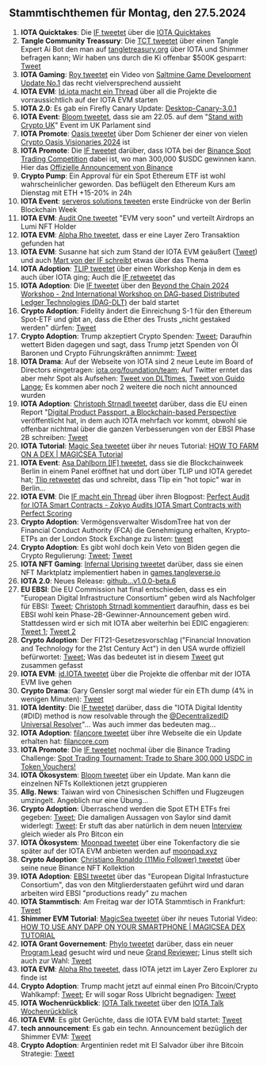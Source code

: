## Stammtischthemen für Montag, den 27.5.2024

1. **IOTA Quicktakes**: Die [IF tweetet](https://x.com/iota/status/1792824176874496450) über die [IOTA Quicktakes](https://x.com/i/status/1792824176874496450)
2. **Tangle Community Treassury**: Die [TCT tweetet](https://x.com/TangleTreasury/status/1792642035918238178) über einen Tangle Expert Ai Bot den man auf [tangletreasury.org](https://www.tangletreasury.org/) über IOTA und Shimmer befragen kann; Wir haben uns durch die Ki offenbar $500K gesparrt: [Tweet](https://x.com/Deep_Sea_Iotan/status/1792642680536572094)
3. **IOTA Gaming**: [Roy tweetet](https://x.com/SaltminesRoy/status/1792805978465083452) ein Video von [Saltmine Game Development Update No.1](https://youtu.be/rLuC2dHJH7M?si=oqHzHN1Lvgrj-dqt) das recht vielversprechend aussieht
4. **IOTA EVM**: [Id.iota macht ein Thread](https://x.com/id_iota/status/1792606527284813977) über all die Projekte die vorraussichtlich auf der IOTA EVM starten
5. **IOTA 2.0**: Es gab ein Firefly Canary Update: [Desktop-Canary-3.0.1](https://github.com/iotaledger/firefly/releases/tag/desktop-canary-3.0.1)
6. **IOTA Event**: [Bloom tweetet](https://x.com/bloomwalletio/status/1792593826755785197), dass sie am 22.05. auf dem "[Stand with Crypto UK](https://x.com/StandWCrypto_UK)" Event im UK Parlament sind
7. **IOTA Promote**: [Oasis tweetet](https://x.com/CryptoOasisUAE/status/1792526185240408425) über Dom Schiener der einer von vielen [Crypto Oasis Visionaries 2024](https://cryptooasis.ae/crypto-oasis-visionaries-2024/) ist
8. **IOTA Promote**: Die [IF tweetet](https://x.com/iota/status/1792557242262163877) darüber, dass IOTA bei der [Binance Spot Trading Competition](https://x.com/binance/status/1792555906502136139) dabei ist, wo man 300,000 $USDC gewinnen kann. Hier das [Offizielle Announcement von Binance](https://www.binance.com/en/support/announcement/spot-trading-tournament-trade-to-share-300-000-usdc-in-token-vouchers-7a1e4ef8f47e4ef6a45aeb3cf8c01553?hl=en)
9. **Crypto Pump**: Ein Approval für ein Spot Ethereum ETF ist wohl wahrscheinlicher geworden. Das beflügelt den Ethereum Kurs am Dienstag mit ETH +15-20% in 24h
10. **IOTA Event**: [serveros solutions tweeten](https://x.com/servrox/status/1792841275068301726) erste Eindrücke von der Berlin Blockchain Week
11. **IOTA EVM**: [Audit One tweetet](https://x.com/auditone_dao/status/1792841885809258503) "EVM very soon" und verteilt Airdrops an Lumi NFT Holder
12. **IOTA EVM**: [Alpha Rho tweetet](https://x.com/0xAlphaRho/status/1792967333029261377), dass er eine Layer Zero Transaktion gefunden hat
13. **IOTA EVM**: Susanne hat sich zum Stand der IOTA EVM geäußert ([Tweet](https://x.com/OTTI28518618/status/1792963970359574843)) und auch [Mart von der IF schreibt](https://x.com/Vrom14286662/status/1792885866110615568) etwas über das Thema
14. **IOTA Adoption**: [TLIP tweetet](https://x.com/TLIP_io/status/1792875867032481988) über einen Workshop Kenja in dem es auch über IOTA ging; Auch die [IF retweetet](https://x.com/iota/status/1792888185766260750) das
15. **IOTA Adoption**: Die [IF tweetet](https://x.com/iota/status/1792903176716169368) über den [Beyond the Chain 2024 Workshop - 2nd International Workshop on DAG-based Distributed Ledger Technologies (DAG-DLT)](https://www.iota.org/foundation/beyond-chain) der bald startet
16. **Crypto Adoption**: Fidelity ändert die Einreichung S-1 für den Ethereum Spot-ETF und gibt an, dass die Ether des Trusts „nicht gestaked werden" dürfen: [Tweet](https://x.com/TheRobynHD/status/1792865862883410202)
17. **Crypto Adoption**: Trump akzeptiert Crypto Spenden: [Tweet](https://x.com/WatcherGuru/status/1793007848353345591); Daraufhin wettert Biden dagegen und sagt, dass Trump jetzt Spenden von Öl Baronen und Crypto Führungskräften annimmt: [Tweet](https://x.com/BitcoinNewsCom/status/1793016450501734404)
18. **IOTA Drama**: Auf der Webseite von IOTA sind 2 neue Leute im Board of Directors eingetragen: [iota.org/foundation/team](https://www.iota.org/foundation/team); Auf Twitter erntet das aber mehr Spot als Aufsehen: [Tweet von DLTtimes](https://x.com/TheDLTimes/status/1792935439378030668), [Tweet von Guido Lange](https://x.com/GuidoLange/status/1792970390819708960); Es kommen aber noch 2 weitere die noch nicht announced wurden
19. **IOTA Adoption**: [Christoph Strnadl tweetet](https://x.com/archimate/status/1792953157988835397) darüber, dass die EU einen Report "[Digital Product Passport, a Blockchain-based Perspective](https://blockchain-observatory.ec.europa.eu/publications/digital-product-passport-blockchain-based-perspective_en) veröffentlicht hat, in dem auch IOTA mehrfach vor kommt, obwohl sie offenbar nichtmal über die ganzen Verbesserungen von der EBSI Phase 2B schreiben: [Tweet](https://x.com/archimate/status/1792953813730570571)
20. **IOTA Tutorial**: [Magic Sea tweetet](https://x.com/MagicSeaDEX/status/1792982439716950320) über ihr neues Tutorial: [HOW TO FARM ON A DEX | MAGICSEA Tutorial](https://www.youtube.com/watch?v=fbtvvpkPV9k)
21. **IOTA Event**: [Asa Dahlborn [IF] tweetet](https://x.com/asadahlborn/status/1793278543872299082), dass sie die Blockchainweek Berlin in einem Panel eröffnet hat und dort über TLIP und IOTA geredet hat; [Tlip retweetet](https://x.com/TLIP_io/status/1793316626483310667) das und schreibt, dass Tlip ein "hot topic" war in Berlin...
22. **IOTA EVM**: Die [IF macht ein Thread](https://x.com/iota/status/1793265721939501228) über ihren Blogpost: [Perfect Audit for IOTA Smart Contracts - Zokyo Audits IOTA Smart Contracts with Perfect Scoring](https://blog.iota.org/perfect-audit-iota-smart-contracts/)
23. **Crypto Adoption**: Vermögensverwalter WisdomTree hat von der Financial Conduct Authority (FCA) die Genehmigung erhalten, Krypto-ETPs an der London Stock Exchange zu listen: [tweet](https://x.com/hoss_crypto/status/1793236025956827303)
24. **Crypto Adoption**: Es gibt wohl doch kein Veto von Biden gegen die Crypto Regulierung: [Tweet](https://x.com/intangiblecoins/status/1793285191017886064); [Tweet](https://x.com/TheRobynHD/status/1793289320633086457)
25. **IOTA NFT Gaming**: [Infernal Uprising tweetet](https://x.com/InfernalNFTs/status/1793309966960652666) darüber, dass sie einen NFT Marktplatz implementiert haben in [games.tangleverse.io](https://games.tangleverse.io/)
26. **IOTA 2.0**: Neues Release: [github...v1.0.0-beta.6](https://github.com/iotaledger/iota-core/releases/tag/v1.0.0-beta.6)
27. **EU EBSI**: Die EU Commission hat final entschieden, dass es ein "European Digital Infrastructure Consortium" geben wird als Nachfolger für EBSI: [Tweet](https://x.com/EuCInitiative/status/1793277748691009850); [Christoph Strnadl kommentiert](https://x.com/archimate/status/1793544370513416441) daraufhin, dass es bei EBSI wohl kein Phase-2B-Gewinner-Announcement geben wird. Stattdessen wird er sich mit IOTA aber weiterhin bei EDIC engagieren: [Tweet 1](https://x.com/archimate/status/1793501949951873220); [Tweet 2](https://x.com/archimate/status/1793547490148655518)
28. **Crypto Adoption**: Der FIT21-Gesetzesvorschlag ("Financial Innovation and Technology for the 21st Century Act") in den USA wurde offiziell befürwortet: [Tweet](https://x.com/blockbytescom/status/1793397218445058285); Was das bedeutet ist in diesem [Tweet](https://x.com/TheRobynHD/status/1793397870671872269) gut zusammen gefasst
29. **IOTA EVM**: [id.IOTA tweetet](https://x.com/id_iota/status/1793382852962234460) über die Projekte die offenbar mit der IOTA EVM live gehen
30. **Crypto Drama**: Gary Gensler sorgt mal wieder für ein ETh dump (4% in wenigen Minuten): [Tweet](https://x.com/TheRobynHD/status/1793637804250968379)
31. **IOTA Identity**: Die [IF tweetet](https://x.com/iota/status/1793593638376652977) darüber, dass die  "IOTA Digital Identity (#DID) method is now resolvable through the [@DecentralizedID](https://x.com/DecentralizedID) [Universal Resolver](https://resolver.identity.foundation/#did:iota:0xf4d6f08f5a1b80dd578da7dc1b49c886d580acd4cf7d48119dfeb82b538ad88a)"... Was auch immer das bedeuten mag...
32. **IOTA Adoption**: [filancore tweetet](https://x.com/FilancoreGmbH/status/1793568997058695243) über ihre Webseite die ein Update erhalten hat: [filancore.com](https://filancore.com/)
33. **IOTA Promote**: Die [IF tweetet](https://x.com/iota/status/1793627949331030303) nochmal über die Binance Trading Challenge: [Spot Trading Tournament: Trade to Share 300,000 USDC in Token Vouchers!](https://www.binance.com/en/support/announcement/spot-trading-tournament-trade-to-share-300-000-usdc-in-token-vouchers-7a1e4ef8f47e4ef6a45aeb3cf8c01553?hl=en)
34. **IOTA Ökosystem**: [Bloom tweetet](https://x.com/bloomwalletio/status/1793695920477081996) über ein Update. Man kann die einzelnen NFTs Kollektionen jetzt gruppieren
35. **Allg. News**: Taiwan wird von Chinesischen Schiffen und Flugzeugen umzingelt. Angeblich nur eine Übung...
36. **Crypto Adoption**: Überraschend werden die Spot ETH ETFs frei gegeben: [Tweet](https://x.com/MarioNawfal/status/1793773891564736590); Die damaligen Aussagen von Saylor sind damit widerlegt: [Tweet](https://x.com/AutismCapital/status/1793758411311788379): Er stuft das aber natürlich in dem neuen [Interview](https://x.com/AltcoinDailyio/status/1794819717649318219) gleich wieder als Pro Bitcon ein
37. **IOTA Ökosystem**: [Moonpad tweetet](https://x.com/MoonpadXYZ/status/1793894139035009104) über eine Tokenfactory die sie später auf der IOTA EVM anbieten werden auf [moonpad.xyz](https://moonpad.xyz/)
38. **Crypto Adoption**: [Christiano Ronaldo (11Mio Follower) tweetet](https://x.com/Cristiano/status/1794014395460202897) über seine neue Binance NFT Kollektion
39. **IOTA Adoption**: [EBSI tweetet](https://x.com/EU_EBSI/status/1793981073631699121) über das "European Digital Infrastucture Consortium", das von den Mitglierderstaaten geführt wird und daran arbeiten wird EBSI "productions ready" zu machen
40. **IOTA Stammtisch**: Am Freitag war der IOTA Stammtisch in Frankfurt: [Tweet](https://x.com/iotashop/status/1793948739490500819)
41. **Shimmer EVM Tutorial**: [MagicSea tweetet](https://x.com/MagicSeaDEX/status/1794074181937627465) über ihr neues Tutorial Video: [HOW TO USE ANY DAPP ON YOUR SMARTPHONE | MAGICSEA DEX TUTORIAL](https://www.youtube.com/watch?v=pH1hedPaYPw)
42. **IOTA Grant Governement**: [Phylo tweetet](https://x.com/PhyloIota/status/1794327937237541046) darüber, dass ein neuer [Program Lead](https://govern.iota.org/c/governance-proposals/community-treasury-2024-round2-program-lead/65) gesucht wird und neue [Grand Reviewer](https://govern.iota.org/c/governance-proposals/community-treasury-2024-round-2-grant-reviewer/66); Linus stellt sich auch zur Wahl: [Tweet](https://x.com/LinusNaumann/status/1794989019329363992)
43. **IOTA EVM**: [Alpha Rho tweetet](https://x.com/0xAlphaRho/status/1794344655532003455), dass IOTA jetzt im Layer Zero Explorer zu finde ist
44. **Crypto Adoption**: Trump macht jetzt auf einmal einen Pro Bitcoin/Crypto Wahlkampf: [Tweet](https://x.com/unusual_whales/status/1794557888016339031); Er will sogar Ross Ulbricht begnadigen: [Tweet](https://x.com/BitcoinMagazine/status/1794535395176366260)
45. **IOTA Wochenrückblick**: [IOTA Talk tweetet](https://x.com/Iota_Talk_/status/1794643021004406926) über den [IOTA Talk Wochenrückblick](https://www.iota-talk.com/index.php?article/398-wochenr%C3%BCckblick-vom-19-bis-25-mai-2024/)
46. **IOTA EVM**: Es gibt Gerüchte, dass die IOTA EVM bald startet: [Tweet](https://x.com/Vrom14286662/status/1794991417380446310)
47. **tech announcement**: Es gab ein techn. Announcement bezüglich der Shimmer EVM: [Tweet](https://x.com/Vrom14286662/status/1795069516675703231)
48. **Crypto Adoption**: Argentinien redet mit El Salvador über ihre Bitcoin Strategie: [Tweet](https://x.com/BitcoinMagazine/status/1795042725399535837)
